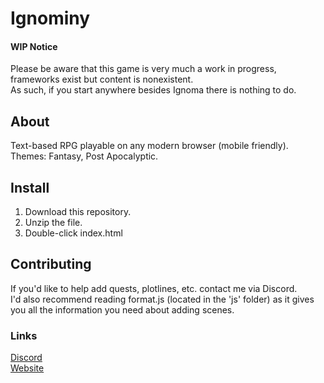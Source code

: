 # Ignominy
#### WIP Notice
Please be aware that this game is very much a work in progress, frameworks exist but content is nonexistent.  
As such, if you start anywhere besides Ignoma there is nothing to do.

## About
Text-based RPG playable on any modern browser (mobile friendly).  
Themes: Fantasy, Post Apocalyptic.

## Install
1. Download this repository.
2. Unzip the file.
3. Double-click index.html

## Contributing
If you'd like to help add quests, plotlines, etc. contact me via Discord.  
I'd also recommend reading format.js (located in the 'js' folder) as it gives you all the information you need about adding scenes.

### Links
[Discord](https://discord.gg/PEGUcb4)  
[Website](https://ntgc.ddns.net/Ignominy)
